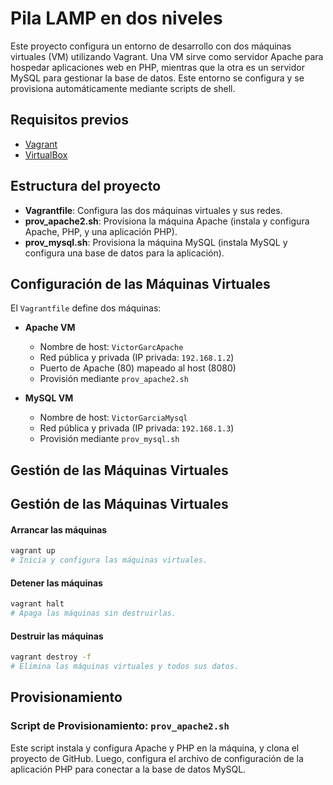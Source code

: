 # Pila LAMP en dos niveles

Este proyecto configura un entorno de desarrollo con dos máquinas virtuales (VM) utilizando Vagrant. Una VM sirve como servidor Apache para hospedar aplicaciones web en PHP, mientras que la otra es un servidor MySQL para gestionar la base de datos. Este entorno se configura y se provisiona automáticamente mediante scripts de shell.

## Requisitos previos

- [Vagrant](https://www.vagrantup.com/downloads)
- [VirtualBox](https://www.virtualbox.org/)

## Estructura del proyecto

- **Vagrantfile**: Configura las dos máquinas virtuales y sus redes.
- **prov_apache2.sh**: Provisiona la máquina Apache (instala y configura Apache, PHP, y una aplicación PHP).
- **prov_mysql.sh**: Provisiona la máquina MySQL (instala MySQL y configura una base de datos para la aplicación).

## Configuración de las Máquinas Virtuales

El `Vagrantfile` define dos máquinas:

- **Apache VM**
  - Nombre de host: `VictorGarcApache`
  - Red pública y privada (IP privada: `192.168.1.2`)
  - Puerto de Apache (80) mapeado al host (8080)
  - Provisión mediante `prov_apache2.sh`
  
- **MySQL VM**
  - Nombre de host: `VictorGarciaMysql`
  - Red pública y privada (IP privada: `192.168.1.3`)
  - Provisión mediante `prov_mysql.sh`

## Gestión de las Máquinas Virtuales

## Gestión de las Máquinas Virtuales

#### Arrancar las máquinas
```bash
vagrant up
# Inicia y configura las máquinas virtuales.
```

#### Detener las máquinas
```bash
vagrant halt
# Apaga las máquinas sin destruirlas.
```
#### Destruir las máquinas
```bash
vagrant destroy -f
# Elimina las máquinas virtuales y todos sus datos.

```

## Provisionamiento

### Script de Provisionamiento: `prov_apache2.sh`

Este script instala y configura Apache y PHP en la máquina, y clona el proyecto de GitHub. Luego, configura el archivo de configuración de la aplicación PHP para conectar a la base de datos MySQL.

